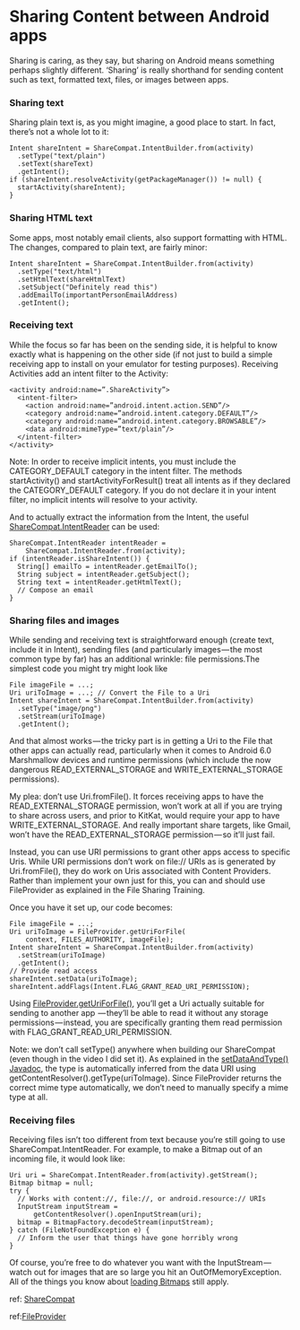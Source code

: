# Sharing Content between Android apps

Sharing is caring, as they say, but sharing on Android means something perhaps slightly different. 
‘Sharing’ is really shorthand for sending content such as text, formatted text, files, or images between apps.

### Sharing text
Sharing plain text is, as you might imagine, a good place to start. 
In fact, there’s not a whole lot to it:

    Intent shareIntent = ShareCompat.IntentBuilder.from(activity)
      .setType("text/plain")
      .setText(shareText)
      .getIntent();
    if (shareIntent.resolveActivity(getPackageManager()) != null) {
      startActivity(shareIntent);
    }
    
### Sharing HTML text
Some apps, most notably email clients, also support formatting with HTML. 
The changes, compared to plain text, are fairly minor:

    Intent shareIntent = ShareCompat.IntentBuilder.from(activity)
      .setType("text/html")
      .setHtmlText(shareHtmlText)
      .setSubject("Definitely read this")
      .addEmailTo(importantPersonEmailAddress)
      .getIntent();
      
### Receiving text
While the focus so far has been on the sending side, 
it is helpful to know exactly what is happening on the other side 
(if not just to build a simple receiving app to install on your emulator for testing purposes). 
Receiving Activities add an intent filter to the Activity:

    <activity android:name=”.ShareActivity”>
      <intent-filter>
        <action android:name=”android.intent.action.SEND”/>
        <category android:name=”android.intent.category.DEFAULT”/>
        <category android:name=”android.intent.category.BROWSABLE”/>
        <data android:mimeType=”text/plain”/>
      </intent-filter>
    </activity>
    
Note: In order to receive implicit intents, you must include the CATEGORY_DEFAULT category in the intent filter. 
The methods startActivity() and startActivityForResult() treat all intents as if they declared the CATEGORY_DEFAULT category. 
If you do not declare it in your intent filter, no implicit intents will resolve to your activity.

And to actually extract the information from the Intent, the useful [ShareCompat.IntentReader](http://developer.android.com/reference/android/support/v4/app/ShareCompat.IntentReader.html?utm_campaign=android_series_sharingcontent_012116&utm_source=medium&utm_medium=blog) can be used:

    ShareCompat.IntentReader intentReader =
        ShareCompat.IntentReader.from(activity);
    if (intentReader.isShareIntent()) {
      String[] emailTo = intentReader.getEmailTo();
      String subject = intentReader.getSubject();
      String text = intentReader.getHtmlText();
      // Compose an email
    }
  
 ### Sharing files and images
While sending and receiving text is straightforward enough (create text, include it in Intent), 
sending files (and particularly images — the most common type by far) has an additional wrinkle:
file permissions.The simplest code you might try might look like

    File imageFile = ...;
    Uri uriToImage = ...; // Convert the File to a Uri
    Intent shareIntent = ShareCompat.IntentBuilder.from(activity)
      .setType("image/png")
      .setStream(uriToImage)
      .getIntent();
      
And that almost works — the tricky part is in getting a Uri to the File that other apps can actually read, 
particularly when it comes to Android 6.0 Marshmallow devices and runtime permissions 
(which include the now dangerous READ_EXTERNAL_STORAGE and WRITE_EXTERNAL_STORAGE permissions).

My plea: don’t use Uri.fromFile(). It forces receiving apps to have the READ_EXTERNAL_STORAGE permission, 
won’t work at all if you are trying to share across users, and prior to KitKat, would require your app to have
WRITE_EXTERNAL_STORAGE. And really important share targets, like Gmail, won’t have the 
READ_EXTERNAL_STORAGE permission — so it’ll just fail.

Instead, you can use URI permissions to grant other apps access to specific Uris.
While URI permissions don’t work on file:// URIs as is generated by Uri.fromFile(), 
they do work on Uris associated with Content Providers. Rather than implement your own just for this, 
you can and should use FileProvider as explained in the File Sharing Training.

Once you have it set up, our code becomes:

    File imageFile = ...;
    Uri uriToImage = FileProvider.getUriForFile(
        context, FILES_AUTHORITY, imageFile);
    Intent shareIntent = ShareCompat.IntentBuilder.from(activity)
      .setStream(uriToImage)
      .getIntent();
    // Provide read access
    shareIntent.setData(uriToImage);
    shareIntent.addFlags(Intent.FLAG_GRANT_READ_URI_PERMISSION);
    
 Using [FileProvider.getUriForFile()](http://developer.android.com/reference/android/support/v4/content/FileProvider.html?utm_campaign=android_series_sharingcontent_012116&utm_source=medium&utm_medium=blog#getUriForFile%28android.content.Context,%20java.lang.String,%20java.io.File%29), you’ll get a Uri actually suitable for sending to another app 
 — they’ll be able to read it without any storage permissions — instead, you are specifically granting 
 them read permission with FLAG_GRANT_READ_URI_PERMISSION.
 
 Note: we don’t call setType() anywhere when building our ShareCompat 
 (even though in the video I did set it). As explained in the [setDataAndType() Javadoc](http://developer.android.com/reference/android/content/Intent.html?utm_campaign=android_series_sharingcontent_012116&utm_source=medium&utm_medium=blog#setDataAndType%28android.net.Uri,%20java.lang.String%29), 
 the type is automatically inferred from the data URI using getContentResolver().getType(uriToImage). 
 Since FileProvider returns the correct mime type automatically, we don’t need to manually specify a mime type at all.
 
 ### Receiving files
Receiving files isn’t too different from text because you’re still going to use ShareCompat.IntentReader.
For example, to make a Bitmap out of an incoming file, it would look like:

    Uri uri = ShareCompat.IntentReader.from(activity).getStream();
    Bitmap bitmap = null;
    try {
      // Works with content://, file://, or android.resource:// URIs
      InputStream inputStream =
          getContentResolver().openInputStream(uri);
      bitmap = BitmapFactory.decodeStream(inputStream);
    } catch (FileNotFoundException e) {
      // Inform the user that things have gone horribly wrong
    }
 
 Of course, you’re free to do whatever you want with the InputStream — watch out for images that are so large you hit an OutOfMemoryException. 
 All of the things you know about [loading Bitmaps](http://developer.android.com/training/displaying-bitmaps/load-bitmap.html?utm_campaign=android_series_sharingcontent_012116&utm_source=medium&utm_medium=blog) still apply.
 
 ref: [ShareCompat](https://developer.android.com/reference/android/support/v4/app/ShareCompat.html?utm_campaign=android_series_sharingcontent_012116&utm_source=medium&utm_medium=blog)
 
 ref:[FileProvider](https://developer.android.com/reference/android/support/v4/content/FileProvider.html?utm_campaign=android_series_sharingcontent_012116&utm_source=medium&utm_medium=blog)
